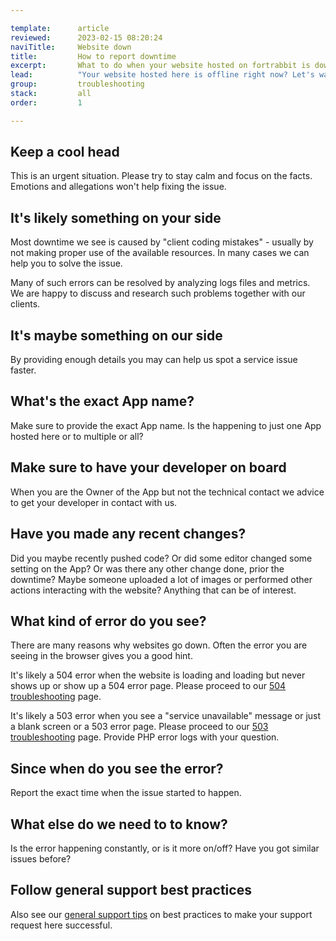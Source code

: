 ```yaml
---

template:      article
reviewed:      2023-02-15 08:20:24
naviTitle:     Website down
title:         How to report downtime
excerpt:       What to do when your website hosted on fortrabbit is down.
lead:          "Your website hosted here is offline right now? Let's waste no time and get it solved together in a professional manner. This article helps finding common issues when your website is down and also how to communicate professionally."
group:         troubleshooting
stack:         all
order:         1

---
```



## Keep a cool head

This is an urgent situation. Please try to stay calm and focus on the facts. Emotions and allegations won't help fixing the issue.

## It's likely something on your side

Most downtime we see is caused by "client coding mistakes" - usually by not making proper use of the available resources. In many cases we can help you to solve the issue.

Many of such errors can be resolved by analyzing logs files and metrics. We are happy to discuss and research such problems together with our clients.

## It's maybe something on our side

By providing enough details you may can help us spot a service issue faster.

## What's the exact App name?

Make sure to provide the exact App name. Is the happening to just one App hosted here or to multiple or all?

## Make sure to have your developer on board

When you are the Owner of the App but not the technical contact we advice to get your developer in contact with us.

## Have you made any recent changes?

Did you maybe recently pushed code? Or did some editor changed some setting on the App? Or was there any other change done, prior the downtime? Maybe someone uploaded a lot of images or performed other actions interacting with the website? Anything that can be of interest.

## What kind of error do you see?

There are many reasons why websites go down. Often the error you are seeing in the browser gives you a good hint.

It's likely a 504 error when the website is loading and loading but never shows up or show up a 504 error page. Please proceed to our [504 troubleshooting](/504-errors) page.

It's likely a 503 error when you see a "service unavailable" message or just a blank screen or a 503 error page. Please proceed to our [503 troubleshooting](/503-errors) page. Provide PHP error logs with your question.

## Since when do you see the error?

Report the exact time when the issue started to happen.

## What else do we need to to know?

Is the error happening constantly, or is it more on/off? Have you got similar issues before?

## Follow general support best practices

Also see our [general support tips](support-tips) on best practices to make your support request here successful.